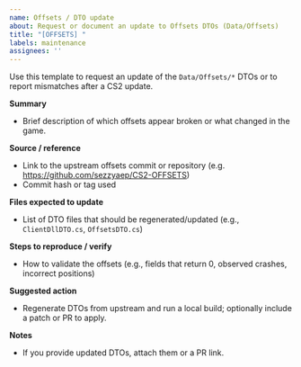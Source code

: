 ```yaml
---
name: Offsets / DTO update
about: Request or document an update to Offsets DTOs (Data/Offsets)
title: "[OFFSETS] "
labels: maintenance
assignees: ''
---
```


Use this template to request an update of the `Data/Offsets/*` DTOs or to report mismatches after a CS2 update.

**Summary**
- Brief description of which offsets appear broken or what changed in the game.

**Source / reference**
- Link to the upstream offsets commit or repository (e.g. https://github.com/sezzyaep/CS2-OFFSETS)
- Commit hash or tag used

**Files expected to update**
- List of DTO files that should be regenerated/updated (e.g., `ClientDllDTO.cs`, `OffsetsDTO.cs`)

**Steps to reproduce / verify**
- How to validate the offsets (e.g., fields that return 0, observed crashes, incorrect positions)

**Suggested action**
- Regenerate DTOs from upstream and run a local build; optionally include a patch or PR to apply.

**Notes**
- If you provide updated DTOs, attach them or a PR link.
